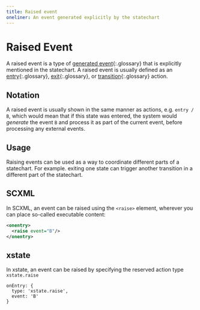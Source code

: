 ```yaml
---
title: Raised event
oneliner: An event generated explicitly by the statechart
---
```


# Raised Event

A raised event is a type of [generated event](generated-event.html){:.glossary} that is explicitly mentioned in the statechart.  A raised event is usually defined as an [entry](enter.html){:.glossary}, [exit](exit.html){:.glossary}, or [transition](transition.html){:.glossary} action.

## Notation

A raised event is usually shown in the same manner as actions, e.g. `entry / B`, which would mean that if this state was entered, the system would _generate_ the event `B` and process it as part of the current event, before processing any external events.

## Usage

Raising events can be used as a way to coordinate different parts of a statechart.  For example. exiting one state can trigger another transition in a different part of the statechart.

## SCXML

In SCXML, an event can be raised using the `<raise>` element, wherever you can place so-called executable content:

```xml
<onentry>
  <raise event="B"/>
</onentry>
```

## xstate

In xstate, an event can be raised by specifying the reserved action type `xstate.raise`

```
onEntry: {
  type: 'xstate.raise',
  event: 'B'
}
```

